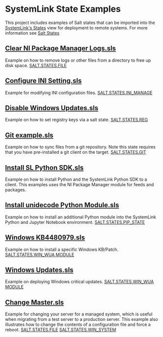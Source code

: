 # SystemLink State Examples
This project includes examples of Salt states that can be imported into the [SystemLink's States](http://www.ni.com/documentation/en/systemlink/latest/deployment/deploying-system-states/) view for deployment to remote systems.  For more information see [Salt States](https://docs.saltstack.com/en/latest/topics/tutorials/starting_states.html)

## [Clear NI Package Manager Logs.sls](Clear%20NI%20Package%20Manager%20Logs.sls)
Example on how to remove logs or other files from a directory to free up disk space.
[SALT.STATES.FILE](https://docs.saltstack.com/en/latest/ref/states/all/salt.states.file.html)

## [Configure INI Setting.sls](Configure%20INI%20Setting.sls)
Example for modifying INI configuration files.
[SALT.STATES.INI_MANAGE](https://docs.saltstack.com/en/latest/ref/states/all/salt.states.ini_manage.html)

## [Disable Windows Updates.sls](Disable%20Windows%20Updates.sls)
Example on how to set registry keys via a salt state.
[SALT.STATES.REG](https://docs.saltstack.com/en/latest/ref/states/all/salt.states.reg.html)

## [Git example.sls](Git%20example.sls)
Example on how to sync files from a git repository.  Note this state requires that you have pre-installed a git client on the target.
[SALT.STATES.GIT](https://docs.saltstack.com/en/latest/ref/states/all/salt.states.git.html)

## [Install SL Python SDK.sls](Install%20SL%20Python%20SDK.sls)
Example on how to install Python and the SystemLink Python SDK to a client. This examples uses the NI Package Manager module for feeds and packages.

## [Install unidecode Python Module.sls](Install%20unidecode%20Python%20Module.sls)
Example on how to install an additional Python module into the SystemLink Python and Jupyter Notebook environment.
[SALT.STATES.PIP_STATE](https://docs.saltstack.com/en/latest/ref/states/all/salt.states.pip_state.html)

## [Windows KB4480979.sls](Windows%20KB4480979.sls)
Example on how to install a specific Windows KB/Patch.
[SALT.STATES.WIN_WUA MODULE](https://docs.saltstack.com/en/latest/ref/states/all/salt.states.win_wua.html)

## [Windows Updates.sls](Windows%20Updates.sls)
Example on deploying Windows critical updates.
[SALT.STATES.WIN_WUA MODULE](https://docs.saltstack.com/en/latest/ref/states/all/salt.states.win_wua.html)

## [Change Master.sls](Change%20Master.sls)
Example for changing your server for a managed system, which is useful when migrating from a test server to a production server.  This example also illustrates how to change the contents of a configuration file and force a reboot.
[SALT.STATES.FILE](https://docs.saltstack.com/en/latest/ref/states/all/salt.states.file.html)
[SALT.STATES.WIN_SYSTEM](https://docs.saltstack.com/en/latest/ref/states/all/salt.states.win_system.html#salt.states.win_system.reboot)